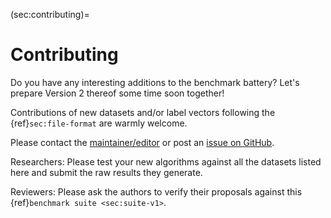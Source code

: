



(sec:contributing)=
# Contributing


Do you have any interesting additions to the benchmark battery?
Let's prepare Version 2 thereof some time soon together!

Contributions of new datasets and/or label vectors
following the {ref}`sec:file-format` are warmly welcome.

Please contact the [maintainer/editor](https://www.gagolewski.com)
or post an
[issue on GitHub](https://github.com/gagolews/clustering-benchmarks/issues).




Researchers: Please test your new algorithms against all the datasets
listed here and submit the raw results they generate.

Reviewers: Please ask the authors to verify their
proposals against this {ref}`benchmark suite <sec:suite-v1>`.



